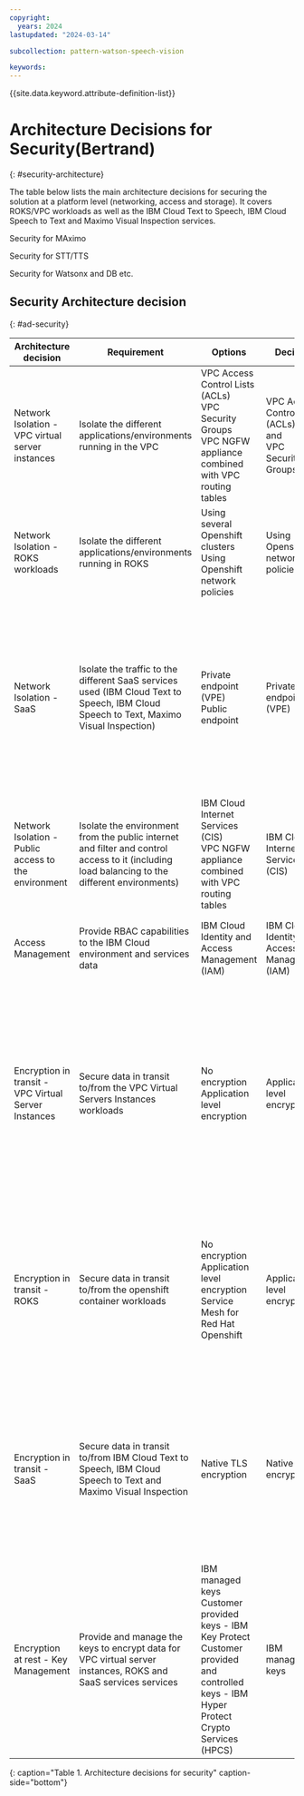 ```yaml
---
copyright:
  years: 2024
lastupdated: "2024-03-14"

subcollection: pattern-watson-speech-vision

keywords:
---
```

{{site.data.keyword.attribute-definition-list}}

# Architecture Decisions for Security(Bertrand)

{: #security-architecture}

The table below lists the main architecture decisions for securing the solution at a platform level (networking, access and storage). It covers ROKS/VPC workloads as well as the IBM Cloud Text to Speech, IBM Cloud Speech to Text and Maximo Visual Inspection services.

Security for MAximo

Security for STT/TTS

Security for Watsonx and DB etc.

## Security Architecture decision

{: #ad-security}

| Architecture decision                                                            | Requirement                                                                                                                  | Options                                                                                                       | Decision                               | Rationale                                                                                                                                                                                                                                  |
| -------------------------------------------------------------------------------- | ---------------------------------------------------------------------------------------------------------------------------- | ------------------------------------------------------------------------------------------------------------- | -------------------------------------- | ------------------------------------------------------------------------------------------------------------------------------------------------------------------------------------------------------------------------------------------ |
| Network Isolation - VPC virtual server instances                                                             | Isolate the different applications/environments running in the VPC                                                                                                | VPC Access Control Lists (ACLs) <br> VPC Security Groups <br> VPC NGFW appliance combined with VPC routing tables                                                                                            | VPC Access Control Lists (ACLs) <br> and <br> VPC Security Groups                     | Native VPC capabilities, simpler to implement and no specific skills required                                                                                                                                      |
| Network Isolation - ROKS workloads                                                             | Isolate the different applications/environments running in ROKS                                                                                               | Using several Openshift clusters <br> Using Openshift network policies                                                                                            | Using Openshift network policies                     | Native Openshift capability, lower infrastructure footprint and cost                                                                                                                                       |
| Network Isolation - SaaS                                                             | Isolate the traffic to the different SaaS services used (IBM Cloud Text to Speech, IBM Cloud Speech to Text, Maximo Visual Inspection)                                                                                            | Private endpoint (VPE) <br> Public endpoint                                                                                             | Private endpoint (VPE)| SaaS services are by definition (in most cases) multitenant and accessed through the same target, however using a VPC private endpoint at least ensures that the path remains private thus increasing the security and avoiding egress costs                                                                                                                                      |
| Network Isolation - Public access to the environment                                                             | Isolate the environment from the public internet and filter and control access to it (including load balancing to the different environments)                                                                                               | IBM Cloud Internet Services (CIS) <br> VPC NGFW appliance combined with VPC routing tables                                                                                            | IBM Cloud Internet Services (CIS)                     | As a service offering, easier to implement and with better scalability                                                                                                                                       |
| Access Management                                                               | Provide RBAC capabilities to the IBM Cloud environment and services data                                                                                                | IBM Cloud Identity and Access Management (IAM)                                                                                            | IBM Cloud Identity and Access Management (IAM)                     | Built-in IBM Cloud capability, supported by all IBM Cloud services                                                                                                                                        |
| Encryption in transit - VPC Virtual Server Instances                                                                                                 | Secure data in transit to/from the VPC Virtual Servers Instances workloads                                                                                           | No encryption <br> Application level encryption                     | Application level encryption                                                                                                                                       |Only way to implement encryption in transit for application running on a VPC virtual server instance, if the application is not publicly exposed, no encryption might be acceptable but this depends on the exact customer's requirements|
| Encryption in transit - ROKS                                                                                                 | Secure data in transit to/from the openshift container workloads                                                                                          | No encryption <br> Application level encryption <br> Service Mesh for Red Hat Openshift                     | Application level encryption                                                                                                                                       |Lower infrastructure footprint and simpler Openshift cluster design and management, same approach needed to secure VPC virtual server instances communications in any case  |
| Encryption in transit - SaaS                                                                                                 | Secure data in transit to/from IBM Cloud  Text to Speech, IBM Cloud Speech to Text and Maximo Visual Inspection                                                                                          | Native TLS encryption                     | Native TLS encryption                                                                                                                                       |Text to Speech, IBM Cloud Speech to Text are exposed via HTTP and WebSocket interfaces and natively support TLS 1.2. Maximo Visual Inspection is exposed via REST APIs which also support TLS natively.  |
| Encryption at rest - Key Management                                                              | Provide and manage the keys to encrypt data for VPC virtual server instances, ROKS and SaaS services services                                                                                                 | IBM managed keys <br> Customer provided keys - IBM Key Protect <br> Customer provided and controlled keys - IBM Hyper Protect Crypto Services (HPCS)                                                                                         | IBM managed keys                     | Native solution, compatible with all IBM Cloud services. However this is dependent on the exact customer's requirements in terms of control over the encryption keys                                                                                                                                       |

{: caption="Table 1. Architecture decisions for security" caption-side="bottom"}
